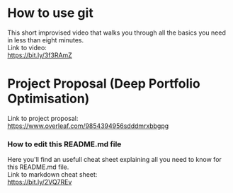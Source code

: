# How to use git
This short improvised video that walks you through all the basics you need in less than eight minutes.  
Link to video:  
https://bit.ly/3f3RAmZ

# Project Proposal (Deep Portfolio Optimisation)
Link to project proposal:  https://www.overleaf.com/9854394956sdddmrxbbgpg

### How to edit this README.md file
Here you'll find an usefull cheat sheet explaining all you need to know for this README.md file.  
Link to markdown cheat sheet:  
https://bit.ly/2VQ7REv


